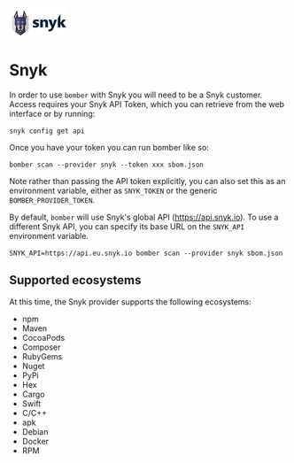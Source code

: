 ![](../../img/providers/snyk.png)

# Snyk

In order to use `bomber` with Snyk you will need to be a Snyk customer. Access requires your Snyk API Token, which you can retrieve from the web interface or by running: 

```
snyk config get api
```

Once you have your token you can run bomber like so: 

```
bomber scan --provider snyk --token xxx sbom.json
```

Note rather than passing the API token explicitly, you can also set this as an environment variable, either as `SNYK_TOKEN` or the generic `BOMBER_PROVIDER_TOKEN`.

By default, `bomber` will use Snyk's global API (https://api.snyk.io). To use a different Snyk API, you can specify its base URL on the `SNYK_API` environment variable.

```
SNYK_API=https://api.eu.snyk.io bomber scan --provider snyk sbom.json
```


## Supported ecosystems

At this time, the Snyk provider supports the following ecosystems:

* npm
* Maven
* CocoaPods
* Composer
* RubyGems
* Nuget
* PyPi
* Hex
* Cargo
* Swift
* C/C++
* apk
* Debian
* Docker
* RPM
